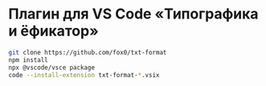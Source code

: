 # Плагин для VS Code «Типографика и ёфикатор»

```bash
git clone https://github.com/fox0/txt-format
npm install
npx @vscode/vsce package
code --install-extension txt-format-*.vsix
```
